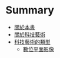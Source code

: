 # Summary

* [關於本書](README.md)
* [關於科技藝術](/introduction/README.md)
* [科技藝術的類型](/forms-of-digital-art/README.md)
  * [數位平面影像](forms-of-digital-art/shu-wei-ping-mian-ying-xiang.md)

